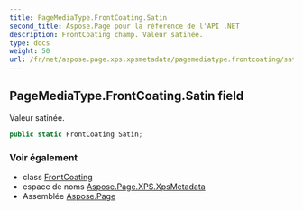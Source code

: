 ```yaml
---
title: PageMediaType.FrontCoating.Satin
second_title: Aspose.Page pour la référence de l'API .NET
description: FrontCoating champ. Valeur satinée.
type: docs
weight: 50
url: /fr/net/aspose.page.xps.xpsmetadata/pagemediatype.frontcoating/satin/
---
```

## PageMediaType.FrontCoating.Satin field

Valeur satinée.

```csharp
public static FrontCoating Satin;
```

### Voir également

* class [FrontCoating](../)
* espace de noms [Aspose.Page.XPS.XpsMetadata](../../pagemediatype.frontcoating/)
* Assemblée [Aspose.Page](../../../)


